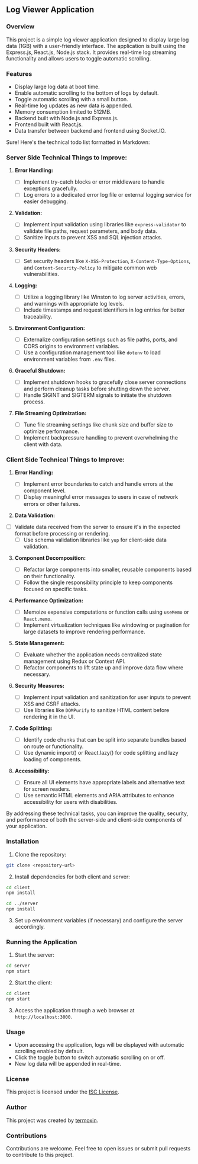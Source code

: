 ## Log Viewer Application

### Overview

This project is a simple log viewer application designed to display large log data (1GB) with a user-friendly interface. The application is built using the Express.js, React.js, Node.js stack. It provides real-time log streaming functionality and allows users to toggle automatic scrolling.

### Features

- Display large log data at boot time.
- Enable automatic scrolling to the bottom of logs by default.
- Toggle automatic scrolling with a small button.
- Real-time log updates as new data is appended.
- Memory consumption limited to 512MB.
- Backend built with Node.js and Express.js.
- Frontend built with React.js.
- Data transfer between backend and frontend using Socket.IO.

Sure! Here's the technical todo list formatted in Markdown:

### Server Side Technical Things to Improve:

1. **Error Handling:**

   - [ ] Implement try-catch blocks or error middleware to handle exceptions gracefully.
   - [ ] Log errors to a dedicated error log file or external logging service for easier debugging.

2. **Validation:**

   - [ ] Implement input validation using libraries like `express-validator` to validate file paths, request parameters, and body data.
   - [ ] Sanitize inputs to prevent XSS and SQL injection attacks.

3. **Security Headers:**

   - [ ] Set security headers like `X-XSS-Protection`, `X-Content-Type-Options`, and `Content-Security-Policy` to mitigate common web vulnerabilities.

4. **Logging:**

   - [ ] Utilize a logging library like Winston to log server activities, errors, and warnings with appropriate log levels.
   - [ ] Include timestamps and request identifiers in log entries for better traceability.

5. **Environment Configuration:**

   - [ ] Externalize configuration settings such as file paths, ports, and CORS origins to environment variables.
   - [ ] Use a configuration management tool like `dotenv` to load environment variables from `.env` files.

6. **Graceful Shutdown:**

   - [ ] Implement shutdown hooks to gracefully close server connections and perform cleanup tasks before shutting down the server.
   - [ ] Handle SIGINT and SIGTERM signals to initiate the shutdown process.

7. **File Streaming Optimization:**
   - [ ] Tune file streaming settings like chunk size and buffer size to optimize performance.
   - [ ] Implement backpressure handling to prevent overwhelming the client with data.

### Client Side Technical Things to Improve:

1. **Error Handling:**

   - [ ] Implement error boundaries to catch and handle errors at the component level.
   - [ ] Display meaningful error messages to users in case of network errors or other failures.

2. **Data Validation:**

- [ ] Validate data received from the server to ensure it's in the expected format before processing or rendering.
  - [ ] Use schema validation libraries like `yup` for client-side data validation.

3. **Component Decomposition:**

   - [ ] Refactor large components into smaller, reusable components based on their functionality.
   - [ ] Follow the single responsibility principle to keep components focused on specific tasks.

4. **Performance Optimization:**

   - [ ] Memoize expensive computations or function calls using `useMemo` or `React.memo`.
   - [ ] Implement virtualization techniques like windowing or pagination for large datasets to improve rendering performance.

5. **State Management:**

   - [ ] Evaluate whether the application needs centralized state management using Redux or Context API.
   - [ ] Refactor components to lift state up and improve data flow where necessary.

6. **Security Measures:**

   - [ ] Implement input validation and sanitization for user inputs to prevent XSS and CSRF attacks.
   - [ ] Use libraries like `DOMPurify` to sanitize HTML content before rendering it in the UI.

7. **Code Splitting:**

   - [ ] Identify code chunks that can be split into separate bundles based on route or functionality.
   - [ ] Use dynamic import() or React.lazy() for code splitting and lazy loading of components.

8. **Accessibility:**
   - [ ] Ensure all UI elements have appropriate labels and alternative text for screen readers.
   - [ ] Use semantic HTML elements and ARIA attributes to enhance accessibility for users with disabilities.

By addressing these technical tasks, you can improve the quality, security, and performance of both the server-side and client-side components of your application.

### Installation

1. Clone the repository:

```bash
git clone <repository-url>
```

2. Install dependencies for both client and server:

```bash
cd client
npm install

cd ../server
npm install
```

3. Set up environment variables (if necessary) and configure the server accordingly.

### Running the Application

1. Start the server:

```bash
cd server
npm start
```

2. Start the client:

```bash
cd client
npm start
```

3. Access the application through a web browser at `http://localhost:3000`.

### Usage

- Upon accessing the application, logs will be displayed with automatic scrolling enabled by default.
- Click the toggle button to switch automatic scrolling on or off.
- New log data will be appended in real-time.

### License

This project is licensed under the [ISC License](https://opensource.org/licenses/ISC).

### Author

This project was created by [termoxin](https://github.com/termoxin).

### Contributions

Contributions are welcome. Feel free to open issues or submit pull requests to contribute to this project.

